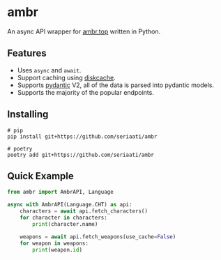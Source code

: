 # ambr
 An async API wrapper for [ambr.top](https://ambr.top/) written in Python.  

## Features
 - Uses `async` and `await`.
 - Support caching using [diskcache](https://github.com/grantjenks/python-diskcache).
 - Supports [pydantic](https://github.com/pydantic/pydantic) V2, all of the data is parsed into pydantic models.
 - Supports the majority of the popular endpoints.

## Installing
```
# pip
pip install git+https://github.com/seriaati/ambr

# poetry
poetry add git+https://github.com/seriaati/ambr
```

## Quick Example
```py
from ambr import AmbrAPI, Language

async with AmbrAPI(Language.CHT) as api:
    characters = await api.fetch_characters()
    for character in characters:
        print(character.name)

    weapons = await api.fetch_weapons(use_cache=False)
    for weapon in weapons:
        print(weapon.id)
```
